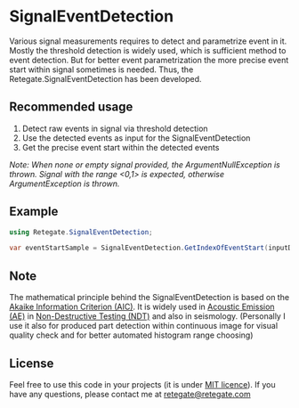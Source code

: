 # SignalEventDetection

Various signal measurements requires to detect and parametrize event in it. Mostly the threshold detection is widely
used, which is sufficient method to event detection. But for better event parametrization the more precise event start
within signal sometimes is needed. Thus, the Retegate.SignalEventDetection has been developed.

## Recommended usage

1) Detect raw events in signal via threshold detection
2) Use the detected events as input for the SignalEventDetection
3) Get the precise event start within the detected events

*Note: When none or empty signal provided, the ArgumentNullException is thrown. Signal with the range <0,1> is expected, otherwise ArgumentException is thrown.*

## Example

```C#
using Retegate.SignalEventDetection;

var eventStartSample = SignalEventDetection.GetIndexOfEventStart(inputData);
```

## Note
The mathematical principle behind the SignalEventDetection is based on the [Akaike Information Criterion (AIC)](https://en.wikipedia.org/wiki/Akaike_information_criterion). It is widely used in [Acoustic Emission (AE)](https://en.wikipedia.org/wiki/Acoustic_emission#:~:text=Acoustic%20emission%20(AE)%20is%20the,gradients%2C%20or%20external%20mechanical%20forces.) in [Non-Destructive Testing (NDT)](https://en.wikipedia.org/wiki/Nondestructive_testing) and also in seismology. (Personally I use it also for produced part detection within continuous image for visual quality check and for better automated histogram range choosing)

## License
Feel free to use this code in your projects (it is under [MIT licence](https://en.wikipedia.org/wiki/MIT_License)). If you have any questions, please contact me at [retegate@retegate.com](mailto:retegate@retegate.com)